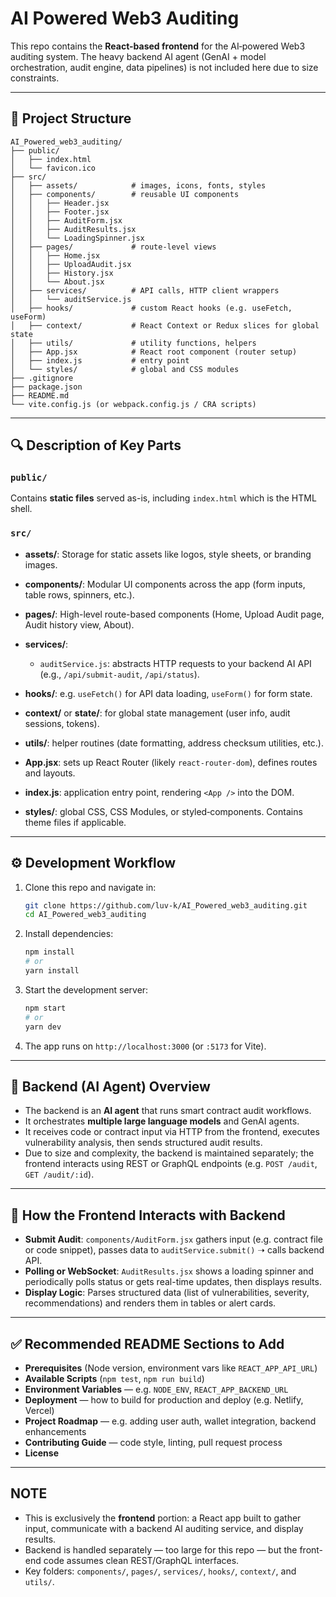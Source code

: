 # AI Powered Web3 Auditing 

This repo contains the **React-based frontend** for the AI‑powered Web3 auditing system. The heavy backend AI agent (GenAI + model orchestration, audit engine, data pipelines) is not included here due to size constraints.

---

## 📁 Project Structure

```
AI_Powered_web3_auditing/
├── public/
│   ├── index.html
│   └── favicon.ico
├── src/
│   ├── assets/            # images, icons, fonts, styles
│   ├── components/        # reusable UI components
│   │   ├── Header.jsx
│   │   ├── Footer.jsx
│   │   ├── AuditForm.jsx
│   │   ├── AuditResults.jsx
│   │   └── LoadingSpinner.jsx
│   ├── pages/             # route-level views
│   │   ├── Home.jsx
│   │   ├── UploadAudit.jsx
│   │   ├── History.jsx
│   │   └── About.jsx
│   ├── services/          # API calls, HTTP client wrappers
│   │   └── auditService.js
│   ├── hooks/             # custom React hooks (e.g. useFetch, useForm)
│   ├── context/           # React Context or Redux slices for global state
│   ├── utils/             # utility functions, helpers
│   ├── App.jsx            # React root component (router setup)
│   ├── index.js           # entry point
│   └── styles/            # global and CSS modules
├── .gitignore
├── package.json
├── README.md
└── vite.config.js (or webpack.config.js / CRA scripts)
```

---

## 🔍 Description of Key Parts

### `public/`

Contains **static files** served as-is, including `index.html` which is the HTML shell.

### `src/`

* **assets/**: Storage for static assets like logos, style sheets, or branding images.
* **components/**: Modular UI components across the app (form inputs, table rows, spinners, etc.).
* **pages/**: High-level route-based components (Home, Upload Audit page, Audit history view, About).
* **services/**:

  * `auditService.js`: abstracts HTTP requests to your backend AI API (e.g., `/api/submit-audit`, `/api/status`).
* **hooks/**: e.g. `useFetch()` for API data loading, `useForm()` for form state.
* **context/** or **state/**: for global state management (user info, audit sessions, tokens).
* **utils/**: helper routines (date formatting, address checksum utilities, etc.).
* **App.jsx**: sets up React Router (likely `react-router-dom`), defines routes and layouts.
* **index.js**: application entry point, rendering `<App />` into the DOM.
* **styles/**: global CSS, CSS Modules, or styled‑components. Contains theme files if applicable.

---

## ⚙️ Development Workflow

1. Clone this repo and navigate in:

   ```bash
   git clone https://github.com/luv-k/AI_Powered_web3_auditing.git
   cd AI_Powered_web3_auditing
   ```
2. Install dependencies:

   ```bash
   npm install
   # or
   yarn install
   ```
3. Start the development server:

   ```bash
   npm start
   # or
   yarn dev
   ```
4. The app runs on `http://localhost:3000` (or `:5173` for Vite).

---

## 🧠 Backend (AI Agent) Overview

* The backend is an **AI agent** that runs smart contract audit workflows.
* It orchestrates **multiple large language models** and GenAI agents.
* It receives code or contract input via HTTP from the frontend, executes vulnerability analysis, then sends structured audit results.
* Due to size and complexity, the backend is maintained separately; the frontend interacts using REST or GraphQL endpoints (e.g. `POST /audit`, `GET /audit/:id`).

---

## 🚀 How the Frontend Interacts with Backend

* **Submit Audit**: `components/AuditForm.jsx` gathers input (e.g. contract file or code snippet), passes data to `auditService.submit()` ➝ calls backend API.
* **Polling or WebSocket**: `AuditResults.jsx` shows a loading spinner and periodically polls status or gets real-time updates, then displays results.
* **Display Logic**: Parses structured data (list of vulnerabilities, severity, recommendations) and renders them in tables or alert cards.

---

## ✅ Recommended README Sections to Add

* **Prerequisites** (Node version, environment vars like `REACT_APP_API_URL`)
* **Available Scripts** (`npm test`, `npm run build`)
* **Environment Variables** — e.g. `NODE_ENV`, `REACT_APP_BACKEND_URL`
* **Deployment** — how to build for production and deploy (e.g. Netlify, Vercel)
* **Project Roadmap** — e.g. adding user auth, wallet integration, backend enhancements
* **Contributing Guide** — code style, linting, pull request process
* **License**

---

## NOTE

* This is exclusively the **frontend** portion: a React app built to gather input, communicate with a backend AI auditing service, and display results.
* Backend is handled separately — too large for this repo — but the front-end code assumes clean REST/GraphQL interfaces.
* Key folders: `components/`, `pages/`, `services/`, `hooks/`, `context/`, and `utils/`.
